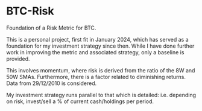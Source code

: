 # BTC-Risk
Foundation of a Risk Metric for BTC.

This is a personal project, first fit in January 2024, which has served as a foundation for my investment strategy since then. While I have done further work in improving the metric and associated strategy, only a baseline is provided. 

This involves momentum, where risk is derived from the ratio of the 8W and 50W SMAs. Furthermore, there is a factor related to diminishing returns. Data from 29/12/2010 is considered.

My investment strategy runs parallel to that which is detailed: i.e. depending on risk, invest/sell a % of current cash/holdings per period.
